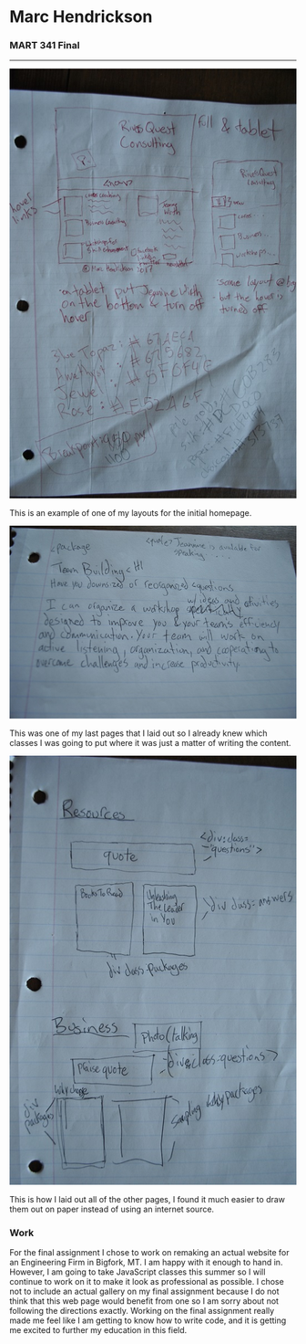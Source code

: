 # Marc Hendrickson
### MART 341 Final

---
![photo](style/img/home.jpg)

This is an example of one of my layouts for the initial homepage.

![photo](style/img/team-building.jpg)

This was one of my last pages that I laid out so I already knew which classes I was going to put where it was just a matter of writing the content.

![photo](style/img/resources.jpg)

This is how I laid out all of the other pages, I found it much easier to draw them out on paper instead of using an internet source.

### Work

For the final assignment I chose to work on remaking an actual website for an Engineering Firm in Bigfork, MT. I am happy with it enough to hand in. However, I am going to take JavaScript classes this summer so I will continue to work on it to make it look as professional as possible. I chose not to include an actual gallery on my final assignment because I do not think that this web page would benefit from one so I am sorry about not following the directions exactly. Working on the final assignment really made me feel like I am getting to know how to write code, and it is getting me excited to further my education in this field.
